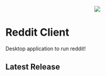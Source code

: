 <div align="center">
  <img src="./resources/icon.ico"/>
</div>

# Reddit Client


Desktop application to run reddit!

## Latest Release

